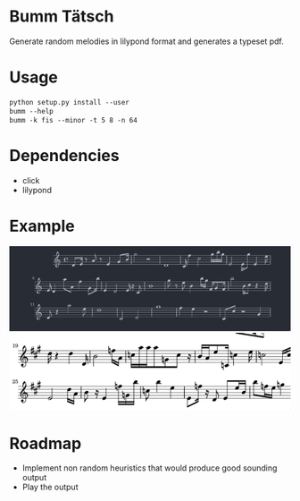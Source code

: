 # Bumm Tätsch
Generate random melodies in lilypond format and generates a typeset pdf.

# Usage
```
python setup.py install --user
bumm --help
bumm -k fis --minor -t 5 8 -n 64
```
# Dependencies
- click
- lilypond

# Example
![A random melody](/examples/example.png)
![Another one](/examples/another.png)

# Roadmap
- Implement non random heuristics that would produce good sounding output
- Play the output
